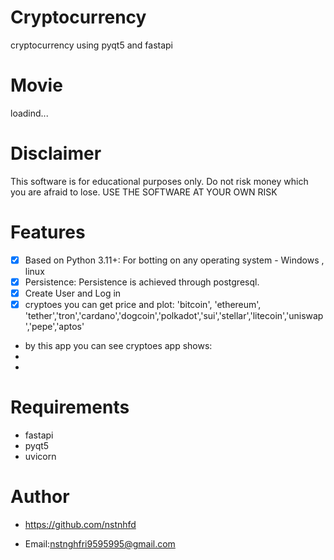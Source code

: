 # Cryptocurrency
cryptocurrency using pyqt5 and fastapi
# Movie
loadind...
# Disclaimer
  This software is for educational purposes only. Do not risk money which you are afraid to lose. USE THE SOFTWARE AT YOUR OWN RISK
  
# Features
- [x] Based on Python 3.11+: For botting on any operating system - Windows , linux
- [x] Persistence: Persistence is achieved through postgresql.
- [x] Create User and Log in
- [x] cryptoes you can get price and plot:
      'bitcoin', 'ethereum',   'tether','tron','cardano','dogcoin','polkadot','sui','stellar','litecoin','uniswap','pepe','aptos'      
    
- by this app you can see cryptoes
app shows:
- 
- 
# Requirements
- fastapi
- pyqt5
- uvicorn
# Author
- https://github.com/nstnhfd
* Email:nstnghfri9595995@gmail.com
